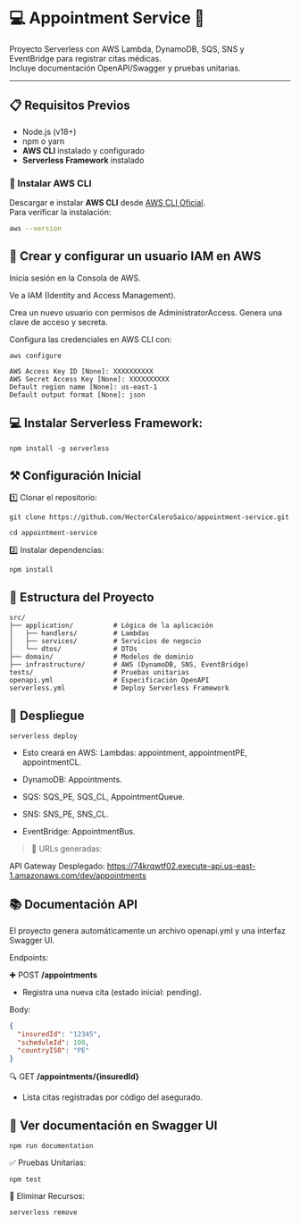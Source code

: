 # 💻 Appointment Service 🏥

Proyecto Serverless con AWS Lambda, DynamoDB, SQS, SNS y EventBridge para registrar citas médicas.  
Incluye documentación OpenAPI/Swagger y pruebas unitarias.

---

## 📋 Requisitos Previos

- Node.js (v18+)
- npm o yarn
- **AWS CLI** instalado y configurado
- **Serverless Framework** instalado

### 🔧 Instalar AWS CLI

Descargar e instalar **AWS CLI** desde [AWS CLI Oficial](https://aws.amazon.com/cli/).  
Para verificar la instalación:

```bash
aws --version
```

## 👤 Crear y configurar un usuario IAM en AWS
Inicia sesión en la Consola de AWS.

Ve a IAM (Identity and Access Management).

Crea un nuevo usuario con permisos de AdministratorAccess. Genera una clave de acceso y secreta.

Configura las credenciales en AWS CLI con:

```batch
aws configure
```

```batch
AWS Access Key ID [None]: XXXXXXXXXX
AWS Secret Access Key [None]: XXXXXXXXXX
Default region name [None]: us-east-1
Default output format [None]: json
```

## 💻 Instalar Serverless Framework:

```batch
npm install -g serverless
```

## ⚒️ Configuración Inicial

1️⃣ Clonar el repositorio:

```batch
git clone https://github.com/HectorCaleroSaico/appointment-service.git
```
```batch
cd appointment-service
```
2️⃣ Instalar dependencias:

```batch
npm install
```

## 📂 Estructura del Proyecto

```
src/
├── application/          # Lógica de la aplicación
│   ├── handlers/         # Lambdas
│   ├── services/         # Servicios de negocio
│   └── dtos/             # DTOs
├── domain/               # Modelos de dominio
├── infrastructure/       # AWS (DynamoDB, SNS, EventBridge)
tests/                    # Pruebas unitarias
openapi.yml               # Especificación OpenAPI
serverless.yml            # Deploy Serverless Framework
```

## 🚀 Despliegue

```batch
serverless deploy
```

- Esto creará en AWS: Lambdas: appointment, appointmentPE, appointmentCL.

- DynamoDB: Appointments.

- SQS: SQS_PE, SQS_CL, AppointmentQueue.

- SNS: SNS_PE, SNS_CL.

- EventBridge: AppointmentBus.

> 📌 URLs generadas:

API Gateway Desplegado: https://74krqwtf02.execute-api.us-east-1.amazonaws.com/dev/appointments

## 📚 Documentación API
El proyecto genera automáticamente un archivo openapi.yml y una interfaz Swagger UI.

Endpoints:

✚ POST **/appointments**

- Registra una nueva cita (estado inicial: pending).

Body:

```json
{
  "insuredId": "12345",
  "scheduleId": 100,
  "countryISO": "PE"
}
```

🔍 GET **/appointments/{insuredId}**

- Lista citas registradas por código del asegurado.

## 📄 Ver documentación en  Swagger UI

```batch
npm run documentation
```

✅ Pruebas Unitarias:

```batch
npm test
```

🛑 Eliminar Recursos:

```batch
serverless remove
```
